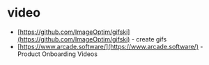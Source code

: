 # video

- [https://github.com/ImageOptim/gifski](https://github.com/ImageOptim/gifski) - create gifs
- [https://www.arcade.software/](https://www.arcade.software/) - Product Onboarding Videos
